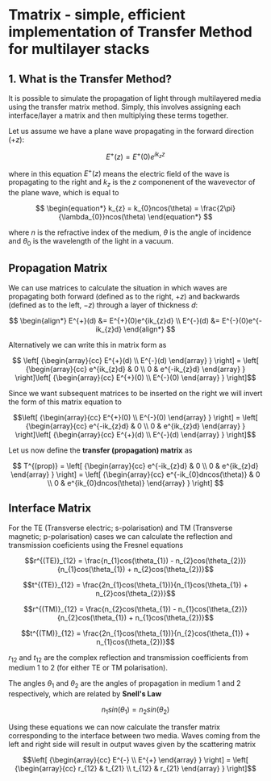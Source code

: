 # Tmatrix - simple, efficient implementation of Transfer Method for multilayer stacks

## 1. What is the Transfer Method?

It is possible to simulate the propagation of light through multilayered media using the transfer matrix method. Simply, this involves assigning each interface/layer a matrix and then multiplying these terms together.

Let us assume we have a plane wave propagating in the forward direction ($+z$):

$$
\begin{equation*}
E^{+}(z) = E^{+}(0)e^{ik_{z}z}
\end{equation*}
$$

where in this equation $E^{+}(z)$ means the electric field of the wave is propagating to the right and $k_{z}$ is the $z$ componenent of the wavevector of the plane wave, which is equal to

$$
\begin{equation*}
k_{z} = k_{0}ncos(\theta) = \frac{2\pi}{\lambda_{0}}ncos(\theta)
\end{equation*}
$$

where $n$ is the refractive index of the medium, $\theta$ is the angle of incidence and $\theta_{0}$ is the wavelength of the light in a vacuum. 

## Propagation Matrix

We can use matrices to calculate the situation in which waves are propagating both forward (defined as to the right, $+z$) and backwards (defined as to the left, $-z$) through a layer of thickness $d$:

$$
\begin{align*}
E^{+}(d) &= E^{+}(0)e^{ik_{z}d} \\
E^{-}(d) &= E^{-}(0)e^{-ik_{z}d}
\end{align*}
$$

Alternatively we can write this in matrix form as 

```math
  \left[ {\begin{array}{cc}
    E^{+}(d) \\
    E^{-}(d)
  \end{array} } \right] = \left[ {\begin{array}{cc}
    e^{ik_{z}d} & 0 \\
    0 & e^{-ik_{z}d}
  \end{array} } \right]\left[ {\begin{array}{cc}
    E^{+}(0) \\
    E^{-}(0)
  \end{array} } \right]
```

Since we want subsequent matrices to be inserted on the right we will invert the form of this matrix equation to

```math
\left[ {\begin{array}{cc}
    E^{+}(0) \\
    E^{-}(0)
  \end{array} } \right] = \left[ {\begin{array}{cc}
    e^{-ik_{z}d} & 0 \\
    0 & e^{ik_{z}d}
  \end{array} } \right]\left[ {\begin{array}{cc}
    E^{+}(d) \\
    E^{-}(d)
\end{array} } \right]
```

Let us now define the **transfer (propagation) matrix** as 

```math

  T^{(prop)} = \left[ {\begin{array}{cc}
    e^{-ik_{z}d} & 0 \\
    0 & e^{ik_{z}d}
  \end{array} } \right] = \left[ {\begin{array}{cc}
    e^{-ik_{0}dncos(\theta)} & 0 \\
    0 & e^{ik_{0}dncos(\theta)}
  \end{array} } \right]

```

## Interface Matrix

For the TE (Transverse electric; s-polarisation) and TM (Transverse magnetic; p-polarisation) cases we can calculate the reflection and transmission coeficients using the Fresnel equations

```math
r^{(TE)}_{12} = \frac{n_{1}cos(\theta_{1}) - n_{2}cos(\theta_{2})}{n_{1}cos(\theta_{1}) + n_{2}cos(\theta_{2})}
```
```math
t^{(TE)}_{12} = \frac{2n_{1}cos(\theta_{1})}{n_{1}cos(\theta_{1}) + n_{2}cos(\theta_{2})}
```
```math
r^{(TM)}_{12} = \frac{n_{2}cos(\theta_{1}) - n_{1}cos(\theta_{2})}{n_{2}cos(\theta_{1}) + n_{1}cos(\theta_{2})}
```
```math
t^{(TM)}_{12} = \frac{2n_{1}cos(\theta_{1})}{n_{2}cos(\theta_{1}) + n_{1}cos(\theta_{2})}
```

$r_{12}$ and $t_{12}$ are the complex reflection and transmission coefficients from medium 1 to 2 (for either TE or TM polarisation).

The angles $\theta_{1}$ and $\theta_{2}$ are the angles of propagation in medium 1 and 2 respectively, which are related by **Snell's Law**

```math
n_{1}sin(\theta_{1}) = n_{2}sin(\theta_{2})
```

Using these equations we can now calculate the transfer matrix corresponding to the interface between two media.
Waves coming from the left and right side will result in output waves given by the scattering matrix 

```math
\left[ {\begin{array}{cc}
    E^{-} \\
    E^{+}
  \end{array} } \right] = \left[ {\begin{array}{cc}
    r_{12} & t_{21} \\
    t_{12} & r_{21}
  \end{array} } \right]
```